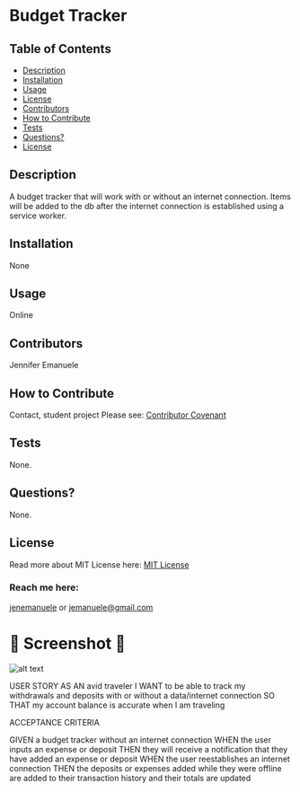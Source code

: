 # Budget Tracker
  ## Table of Contents
  * [Description](#description)
  * [Installation](#installation)
  * [Usage](#usage)
  * [License](#license)
  * [Contributors](#contributors)
  * [How to Contribute](#how-to-contribute)
  * [Tests](#tests)
  * [Questions?](#questions)
  * [License](#license)
  ## Description
  A budget tracker that will work with or without an internet connection.  Items will be added to the db after the internet connection is established using a service worker.
  ## Installation
  None
  ## Usage
  Online 
  ## Contributors
  Jennifer Emanuele
  ## How to Contribute
  Contact, student project
  Please see: [Contributor Covenant](https://www.contributor-covenant.org/)
  ## Tests
  None.
  ## Questions?
  None.
  ## License
  Read more about MIT License here:
  [MIT License](https://opensource.org/licenses/MIT)
  ### Reach me here:
  [jenemanuele](https://github.com/jenemanuele) 
  or jemanuele@gmail.com
  #  💜 Screenshot 💜 
  ![alt text](images/screenshot.1.PNG)
 

USER STORY
AS AN avid traveler
I WANT to be able to track my withdrawals and deposits with or without a data/internet connection
SO THAT my account balance is accurate when I am traveling 

ACCEPTANCE CRITERIA

GIVEN a budget tracker without an internet connection
WHEN the user inputs an expense or deposit
THEN they will receive a notification that they have added an expense or deposit
WHEN the user reestablishes an internet connection
THEN the deposits or expenses added while they were offline are added to their transaction history and their totals are updated